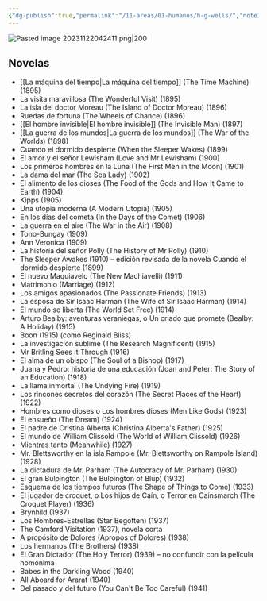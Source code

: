 ```yaml
---
{"dg-publish":true,"permalink":"/11-areas/01-humanos/h-g-wells/","noteIcon":""}
---
```


![Pasted image 20231122042411.png|200](/img/user/02%20Image/Pasted%20image%2020231122042411.png)
## Novelas
- [[La máquina del tiempo\|La máquina del tiempo]] (The Time Machine) (1895)
- La visita maravillosa (The Wonderful Visit) (1895)
- La isla del doctor Moreau (The Island of Doctor Moreau) (1896)
- Ruedas de fortuna (The Wheels of Chance) (1896)
- [[El hombre invisible\|El hombre invisible]] (The Invisible Man) (1897)
- [[La guerra de los mundos\|La guerra de los mundos]] (The War of the Worlds) (1898)
- Cuando el dormido despierte (When the Sleeper Wakes) (1899)
- El amor y el señor Lewisham (Love and Mr Lewisham) (1900)
- Los primeros hombres en la Luna (The First Men in the Moon) (1901)
- La dama del mar (The Sea Lady) (1902)
- El alimento de los dioses (The Food of the Gods and How It Came to Earth) (1904)
- Kipps (1905)
- Una utopía moderna (A Modern Utopia) (1905)
- En los días del cometa (In the Days of the Comet) (1906)
- La guerra en el aire (The War in the Air) (1908)
- Tono-Bungay (1909)
- Ann Veronica (1909)
- La historia del señor Polly (The History of Mr Polly) (1910)
- The Sleeper Awakes (1910) – edición revisada de la novela Cuando el dormido despierte (1899)
- El nuevo Maquiavelo (The New Machiavelli) (1911)
- Matrimonio (Marriage) (1912)
- Los amigos apasionados (The Passionate Friends) (1913)
- La esposa de Sir Isaac Harman (The Wife of Sir Isaac Harman) (1914)
- El mundo se liberta (The World Set Free) (1914)
- Arturo Bealby: aventuras veraniegas, o Un criado que promete (Bealby: A Holiday) (1915)
- Boon (1915) (como Reginald Bliss)
- La investigación sublime (The Research Magnificent) (1915)
- Mr Britling Sees It Through (1916)
- El alma de un obispo (The Soul of a Bishop) (1917)
- Juana y Pedro: historia de una educación (Joan and Peter: The Story of an Education) (1918)
- La llama inmortal (The Undying Fire) (1919)
- Los rincones secretos del corazón (The Secret Places of the Heart) (1922)
- Hombres como dioses o Los hombres dioses (Men Like Gods) (1923)
- El ensueño (The Dream) (1924)
- El padre de Cristina Alberta (Christina Alberta's Father) (1925)
- El mundo de William Clissold (The World of William Clissold) (1926)
- Mientras tanto (Meanwhile) (1927)
- Mr. Blettsworthy en la isla Rampole (Mr. Blettsworthy on Rampole Island) (1928)
- La dictadura de Mr. Parham (The Autocracy of Mr. Parham) (1930)
- El gran Bulpington (The Bulpington of Blup) (1932)
- Esquema de los tiempos futuros (The Shape of Things to Come) (1933)
- El jugador de croquet, o Los hijos de Caín, o Terror en Cainsmarch (The Croquet Player) (1936)
- Brynhild (1937)
- Los Hombres-Estrellas (Star Begotten) (1937)
- The Camford Visitation (1937), novela corta
- A propósito de Dolores (Apropos of Dolores) (1938)
- Los hermanos (The Brothers) (1938)
- El Gran Dictador (The Holy Terror) (1939) – no confundir con la película homónima
- Babes in the Darkling Wood (1940)
- All Aboard for Ararat (1940)
- Del pasado y del futuro (You Can't Be Too Careful) (1941)